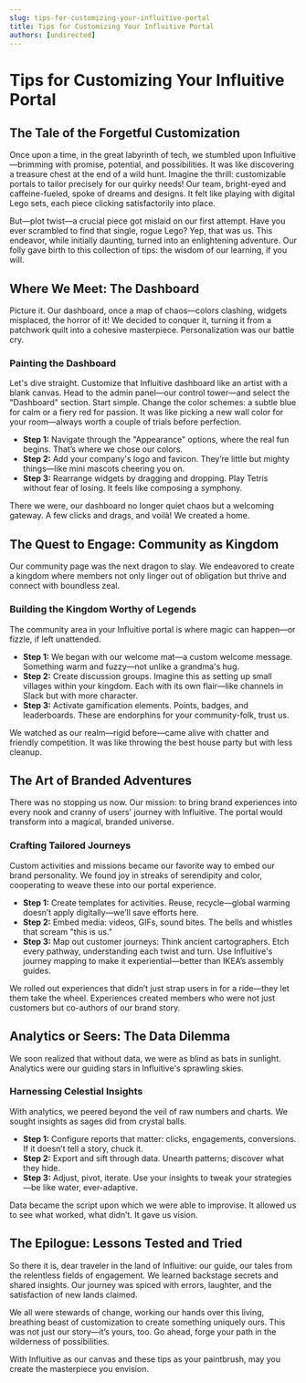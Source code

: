 ```yaml
---
slug: tips-for-customizing-your-influitive-portal
title: Tips for Customizing Your Influitive Portal
authors: [undirected]
---
```



# Tips for Customizing Your Influitive Portal

## The Tale of the Forgetful Customization

Once upon a time, in the great labyrinth of tech, we stumbled upon Influitive—brimming with promise, potential, and possibilities. It was like discovering a treasure chest at the end of a wild hunt. Imagine the thrill: customizable portals to tailor precisely for our quirky needs! Our team, bright-eyed and caffeine-fueled, spoke of dreams and designs. It felt like playing with digital Lego sets, each piece clicking satisfactorily into place. 

But—plot twist—a crucial piece got mislaid on our first attempt. Have you ever scrambled to find that single, rogue Lego? Yep, that was us. This endeavor, while initially daunting, turned into an enlightening adventure. Our folly gave birth to this collection of tips: the wisdom of our learning, if you will. 

## Where We Meet: The Dashboard

Picture it. Our dashboard, once a map of chaos—colors clashing, widgets misplaced, the horror of it! We decided to conquer it, turning it from a patchwork quilt into a cohesive masterpiece. Personalization was our battle cry.

### Painting the Dashboard

Let's dive straight. Customize that Influitive dashboard like an artist with a blank canvas. Head to the admin panel—our control tower—and select the "Dashboard" section. Start simple. Change the color schemes: a subtle blue for calm or a fiery red for passion. It was like picking a new wall color for your room—always worth a couple of trials before perfection.

- **Step 1:** Navigate through the "Appearance" options, where the real fun begins. That’s where we chose our colors.
- **Step 2:** Add your company's logo and favicon. They’re little but mighty things—like mini mascots cheering you on.
- **Step 3:** Rearrange widgets by dragging and dropping. Play Tetris without fear of losing. It feels like composing a symphony.

There we were, our dashboard no longer quiet chaos but a welcoming gateway. A few clicks and drags, and voilà! We created a home.

## The Quest to Engage: Community as Kingdom

Our community page was the next dragon to slay. We endeavored to create a kingdom where members not only linger out of obligation but thrive and connect with boundless zeal. 

### Building the Kingdom Worthy of Legends

The community area in your Influitive portal is where magic can happen—or fizzle, if left unattended.

- **Step 1:** We began with our welcome mat—a custom welcome message. Something warm and fuzzy—not unlike a grandma's hug.
- **Step 2:** Create discussion groups. Imagine this as setting up small villages within your kingdom. Each with its own flair—like channels in Slack but with more character.
- **Step 3:** Activate gamification elements. Points, badges, and leaderboards. These are endorphins for your community-folk, trust us.

We watched as our realm—rigid before—came alive with chatter and friendly competition. It was like throwing the best house party but with less cleanup.

## The Art of Branded Adventures

There was no stopping us now. Our mission: to bring brand experiences into every nook and cranny of users' journey with Influitive. The portal would transform into a magical, branded universe.

### Crafting Tailored Journeys

Custom activities and missions became our favorite way to embed our brand personality. We found joy in streaks of serendipity and color, cooperating to weave these into our portal experience.

- **Step 1:** Create templates for activities. Reuse, recycle—global warming doesn’t apply digitally—we’ll save efforts here.
- **Step 2:** Embed media: videos, GIFs, sound bites. The bells and whistles that scream "this is us."
- **Step 3:** Map out customer journeys: Think ancient cartographers. Etch every pathway, understanding each twist and turn. Use Influitive's journey mapping to make it experiential—better than IKEA’s assembly guides.

We rolled out experiences that didn’t just strap users in for a ride—they let them take the wheel. Experiences created members who were not just customers but co-authors of our brand story.

## Analytics or Seers: The Data Dilemma

We soon realized that without data, we were as blind as bats in sunlight. Analytics were our guiding stars in Influitive's sprawling skies.

### Harnessing Celestial Insights

With analytics, we peered beyond the veil of raw numbers and charts. We sought insights as sages did from crystal balls. 

- **Step 1:** Configure reports that matter: clicks, engagements, conversions. If it doesn’t tell a story, chuck it.
- **Step 2:** Export and sift through data. Unearth patterns; discover what they hide.
- **Step 3:** Adjust, pivot, iterate. Use your insights to tweak your strategies—be like water, ever-adaptive.

Data became the script upon which we were able to improvise. It allowed us to see what worked, what didn’t. It gave us vision.

## The Epilogue: Lessons Tested and Tried

So there it is, dear traveler in the land of Influitive: our guide, our tales from the relentless fields of engagement. We learned backstage secrets and shared insights. Our journey was spiced with errors, laughter, and the satisfaction of new lands claimed. 

We all were stewards of change, working our hands over this living, breathing beast of customization to create something uniquely ours. This was not just our story—it’s yours, too. Go ahead, forge your path in the wilderness of possibilities. 

With Influitive as our canvas and these tips as your paintbrush, may you create the masterpiece you envision.